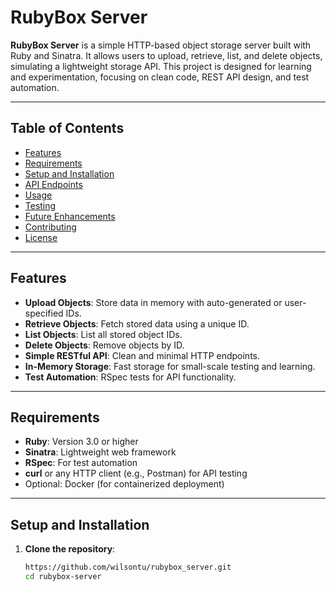 # RubyBox Server

**RubyBox Server** is a simple HTTP-based object storage server built with Ruby and Sinatra. It allows users to upload, retrieve, list, and delete objects, simulating a lightweight storage API. This project is designed for learning and experimentation, focusing on clean code, REST API design, and test automation.

---

## Table of Contents
- [Features](#features)
- [Requirements](#requirements)
- [Setup and Installation](#setup-and-installation)
- [API Endpoints](#api-endpoints)
- [Usage](#usage)
- [Testing](#testing)
- [Future Enhancements](#future-enhancements)
- [Contributing](#contributing)
- [License](#license)

---

## Features

- **Upload Objects**: Store data in memory with auto-generated or user-specified IDs.
- **Retrieve Objects**: Fetch stored data using a unique ID.
- **List Objects**: List all stored object IDs.
- **Delete Objects**: Remove objects by ID.
- **Simple RESTful API**: Clean and minimal HTTP endpoints.
- **In-Memory Storage**: Fast storage for small-scale testing and learning.
- **Test Automation**: RSpec tests for API functionality.

---

## Requirements

- **Ruby**: Version 3.0 or higher
- **Sinatra**: Lightweight web framework
- **RSpec**: For test automation
- **curl** or any HTTP client (e.g., Postman) for API testing
- Optional: Docker (for containerized deployment)

---

## Setup and Installation

1. **Clone the repository**:
   ```bash
   https://github.com/wilsontu/rubybox_server.git
   cd rubybox-server
